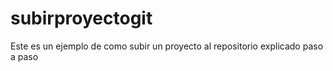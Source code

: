 # subirproyectogit
Este es un ejemplo de como subir un proyecto al repositorio explicado paso a paso
